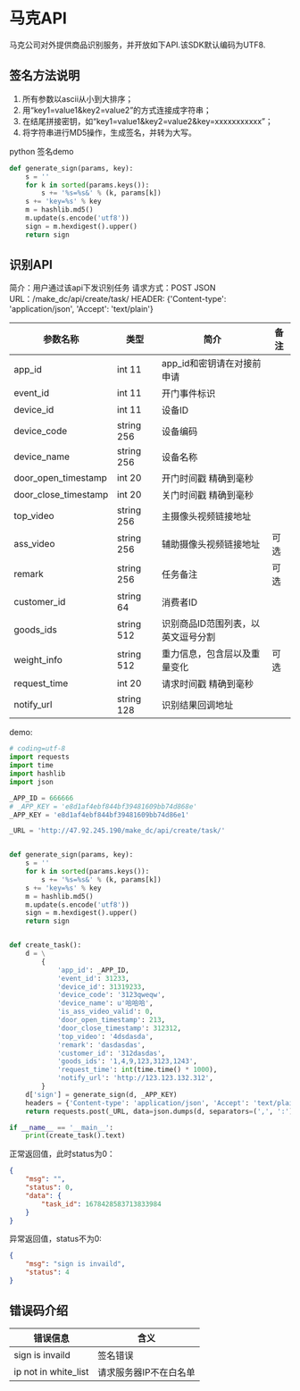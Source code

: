 # 马克API
马克公司对外提供商品识别服务，并开放如下API.该SDK默认编码为UTF8.

## 签名方法说明
1. 所有参数以ascii从小到大排序；
2. 用“key1=value1&key2=value2”的方式连接成字符串；
3. 在结尾拼接密钥，如“key1=value1&key2=value2&key=xxxxxxxxxxx”；
4. 将字符串进行MD5操作，生成签名，并转为大写。

python 签名demo
```python
def generate_sign(params, key):
    s = ''
    for k in sorted(params.keys()):
        s += '%s=%s&' % (k, params[k])
    s += 'key=%s' % key
    m = hashlib.md5()
    m.update(s.encode('utf8'))
    sign = m.hexdigest().upper()
    return sign
```

## 识别API
简介：用户通过该api下发识别任务
请求方式：POST JSON
URL：/make_dc/api/create/task/
HEADER: {'Content-type': 'application/json', 'Accept': 'text/plain'}

|  参数名称 | 类型  | 简介  | 备注  |
| ------------ | ------------ | ------------ | ------------ |
| app_id  | int 11 |  app_id和密钥请在对接前申请 |   |
|  event_id | int 11  | 开门事件标识   |   |
|  device_id | int 11  | 设备ID   |   |
|  device_code | string 256  | 设备编码   |   |
|  device_name | string 256  | 设备名称   |   |
|  door_open_timestamp | int 20  | 开门时间戳 精确到毫秒  |   |
|  door_close_timestamp | int 20  | 关门时间戳 精确到毫秒  |   |
|  top_video | string 256  | 主摄像头视频链接地址   |   |
|  ass_video | string 256  | 辅助摄像头视频链接地址   | 可选  |
|  remark | string 256  | 任务备注   | 可选  |
|  customer_id | string 64  | 消费者ID   |   |
|  goods_ids | string 512  | 识别商品ID范围列表，以英文逗号分割   |   |
|  weight_info | string 512  | 重力信息，包含层以及重量变化   | 可选  |
|  request_time | int 20  | 请求时间戳 精确到毫秒   |   |
|  notify_url | string 128  | 识别结果回调地址  |   |

demo:

```python
# coding=utf-8
import requests
import time
import hashlib
import json

_APP_ID = 666666
# _APP_KEY = 'e8d1af4ebf844bf39481609bb74d868e'
_APP_KEY = 'e8d1af4ebf844bf39481609bb74d86e1'

_URL = 'http://47.92.245.190/make_dc/api/create/task/'


def generate_sign(params, key):
    s = ''
    for k in sorted(params.keys()):
        s += '%s=%s&' % (k, params[k])
    s += 'key=%s' % key
    m = hashlib.md5()
    m.update(s.encode('utf8'))
    sign = m.hexdigest().upper()
    return sign


def create_task():
    d = \
        {
            'app_id': _APP_ID,
            'event_id': 31233,
            'device_id': 31319233,
            'device_code': '3123qweqw',
            'device_name': u'哈哈哈',
            'is_ass_video_valid': 0,
            'door_open_timestamp': 213,
            'door_close_timestamp': 312312,
            'top_video': '4dsdasda',
            'remark': 'dasdasdas',
            'customer_id': '312dasdas',
            'goods_ids': '1,4,9,123,3123,1243',
            'request_time': int(time.time() * 1000),
            'notify_url': 'http://123.123.132.312',
        }
    d['sign'] = generate_sign(d, _APP_KEY)
    headers = {'Content-type': 'application/json', 'Accept': 'text/plain'}
    return requests.post(_URL, data=json.dumps(d, separators=(',', ':')), headers=headers, timeout=5)

if __name__ == '__main__':
    print(create_task().text)


```

正常返回值，此时status为0：

```json
{
	"msg": "", 
	"status": 0,
	"data": {
		"task_id": 1678428583713833984
	}
}
```
异常返回值，status不为0:
```json
{
	"msg": "sign is invaild",
	"status": 4
}
```

## 错误码介绍
| 错误信息  | 含义  |
| ------------ | ------------ |
| sign is invaild  | 签名错误  |
| ip not in  white_list  | 请求服务器IP不在白名单  |
